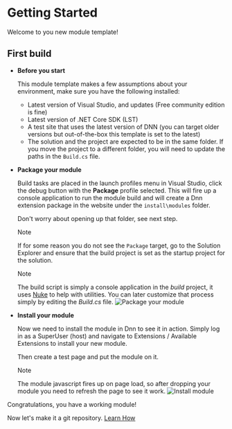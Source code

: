 ﻿# Getting Started

Welcome to you new module template!

## First build

-   **Before you start**

    This module template makes a few assumptions about your environment, make sure you have the following installed:
    - Latest version of Visual Studio, and updates (Free community edition is fine)
    - Latest version of .NET Core SDK (LST)
    - A test site that uses the latest version of DNN (you can target older versions but out-of-the-box this template is set to the latest)
    - The solution and the project are expected to be in the same folder.
      If you move the project to a different folder, you will need to update the paths in the `Build.cs` file.


-   **Package your module**

    Build tasks are placed in the launch profiles menu in Visual Studio,
    click the debug button with the **Package** profile selected.
    This will fire up a console application to run the module build and will
    create a Dnn extension package in the website under the `install\modules` folder.

    Don't worry about opening up that folder, see next step.
    
    > [!NOTE]
    > If for some reason you do not see the `Package` target, go to the Solution Explorer and ensure that the build project is set as the startup project for the solution.

    > [!NOTE]
    > The build script is simply a console application in the <em>build</em> project, it uses <a href="https://nuke.build/" target="_blank">Nuke</a> to help with utilities.
                You can later customize that process simply by editing the <em>Build.cs</em> file.
    ![Package your module](../images/Package.gif)

-   **Install your module**

    Now we need to install the module in Dnn to see it in action. Simply log in as a SuperUser (host) and navigate to Extensions / Available Extensions to install your new module.

    Then create a test page and put the module on it.

    > [!NOTE]
    > The module javascript fires up on page load, so after dropping your module you need to refresh the page to see it work.
    ![Install module](../images/install-module.gif)

Congratulations, you have a working module!

Now let's make it a git repository. [Learn How](./git.md)
